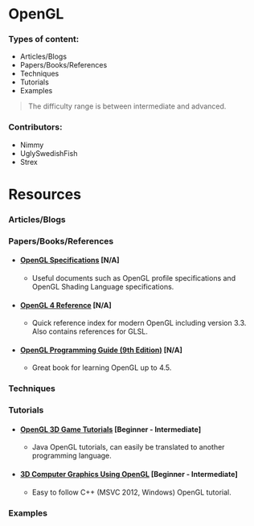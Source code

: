 # OpenGL

### Types of content:
- Articles/Blogs
- Papers/Books/References
- Techniques
- Tutorials
- Examples

> The difficulty range is between intermediate and advanced.

### Contributors:
- Nimmy
- UglySwedishFish
- Strex

# Resources



### Articles/Blogs





### Papers/Books/References
- #### [OpenGL Specifications](https://www.khronos.org/registry/OpenGL/index_gl.php) [N/A]
	- Useful documents such as OpenGL profile specifications and OpenGL Shading Language specifications. 

- #### [OpenGL 4 Reference](https://www.khronos.org/registry/OpenGL-Refpages/gl4//) [N/A]
	- Quick reference index for modern OpenGL including version 3.3. Also contains references for GLSL.
	
- #### [OpenGL Programming Guide (9th Edition)](https://www.amazon.com/OpenGL-Programming-Guide-Official-Learning/dp/0134495497) [N/A]
	- Great book for learning OpenGL up to 4.5.
### Techniques





### Tutorials
- #### [OpenGL 3D Game Tutorials](https://www.youtube.com/playlist?list=PLRIWtICgwaX0u7Rf9zkZhLoLuZVfUksDP) [Beginner - Intermediate]
	- Java OpenGL tutorials, can easily be translated to another programming language.
	
- #### [3D Computer Graphics Using OpenGL](https://www.youtube.com/playlist?list=PLRwVmtr-pp06qT6ckboaOhnm9FxmzHpbY) [Beginner - Intermediate]
    - Easy to follow C++ (MSVC 2012, Windows) OpenGL tutorial.

### Examples
